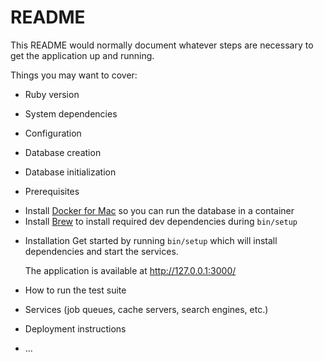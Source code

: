 # README

This README would normally document whatever steps are necessary to get the
application up and running.

Things you may want to cover:

- Ruby version

- System dependencies

- Configuration

- Database creation

- Database initialization

- Prerequisites

* Install [Docker for Mac](https://docs.docker.com/desktop/install/mac-install/) so you can run the database in a container
* Install [Brew](https://brew.sh/) to install required dev dependencies during `bin/setup`

- Installation
  Get started by running `bin/setup` which will install dependencies and start the services.

  The application is available at http://127.0.0.1:3000/

- How to run the test suite

- Services (job queues, cache servers, search engines, etc.)

- Deployment instructions

- ...
